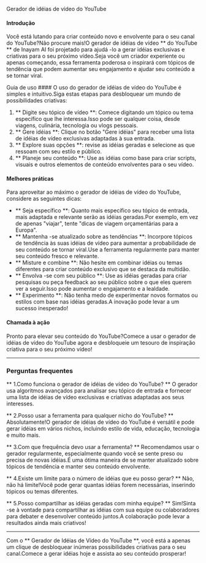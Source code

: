 Gerador de idéias de vídeo do YouTube

#### Introdução
Você está lutando para criar conteúdo novo e envolvente para o seu canal do YouTube?Não procure mais!O gerador de idéias de vídeo ** do YouTube ** de Inayam AI foi projetado para ajudá -lo a gerar idéias exclusivas e criativas para o seu próximo vídeo.Seja você um criador experiente ou apenas começando, essa ferramenta poderosa o inspirará com tópicos de tendência que podem aumentar seu engajamento e ajudar seu conteúdo a se tornar viral.

Guia de uso ####
O uso do gerador de idéias de vídeo do YouTube é simples e intuitivo.Siga estas etapas para desbloquear um mundo de possibilidades criativas:

1. ** Digite seu tópico de vídeo **: Comece digitando um tópico ou tema específico que lhe interessa.Isso pode ser qualquer coisa, desde viagens, culinária, tecnologia ou vlogs pessoais.
2. ** Gere idéias **: Clique no botão "Gere idéias" para receber uma lista de idéias de vídeo exclusivas adaptadas à sua entrada.
3. ** Explore suas opções **: revise as idéias geradas e selecione as que ressoam com seu estilo e público.
4. ** Planeje seu conteúdo **: Use as idéias como base para criar scripts, visuais e outros elementos de conteúdo envolventes para o seu vídeo.

#### Melhores práticas
Para aproveitar ao máximo o gerador de idéias de vídeo do YouTube, considere as seguintes dicas:

- ** Seja específico **: Quanto mais específico seu tópico de entrada, mais adaptada e relevante serão as idéias geradas.Por exemplo, em vez de apenas "viajar", tente "dicas de viagem orçamentárias para a Europa".
- ** Mantenha -se atualizado sobre as tendências **: Incorpore tópicos de tendência às suas idéias de vídeo para aumentar a probabilidade de seu conteúdo se tornar viral.Use a ferramenta regularmente para manter seu conteúdo fresco e relevante.
- ** Misture e combine **: Não hesite em combinar idéias ou temas diferentes para criar conteúdo exclusivo que se destaca da multidão.
- ** Envolva -se com seu público **: Use as idéias geradas para criar pesquisas ou peça feedback ao seu público sobre o que eles querem ver a seguir.Isso pode aumentar o engajamento e a lealdade.
- ** Experimento **: Não tenha medo de experimentar novos formatos ou estilos com base nas idéias geradas.A inovação pode levar a um sucesso inesperado!

#### Chamada à ação
Pronto para elevar seu conteúdo do YouTube?Comece a usar o gerador de idéias de vídeo do YouTube agora e desbloqueie um tesouro de inspiração criativa para o seu próximo vídeo!

----

### Perguntas frequentes

** 1.Como funciona o gerador de idéias de vídeo do YouTube? **
O gerador usa algoritmos avançados para analisar seu tópico de entrada e fornecer uma lista de idéias de vídeo exclusivas e criativas adaptadas aos seus interesses.

** 2.Posso usar a ferramenta para qualquer nicho do YouTube? **
Absolutamente!O gerador de idéias de vídeo do YouTube é versátil e pode gerar idéias em vários nichos, incluindo estilo de vida, educação, tecnologia e muito mais.

** 3.Com que frequência devo usar a ferramenta? **
Recomendamos usar o gerador regularmente, especialmente quando você se sente preso ou precisa de novas idéias.É uma ótima maneira de se manter atualizado sobre tópicos de tendência e manter seu conteúdo envolvente.

** 4.Existe um limite para o número de idéias que eu posso gerar? **
Não, não há limite!Você pode gerar quantas idéias forem necessárias, inserindo tópicos ou temas diferentes.

** 5.Posso compartilhar as idéias geradas com minha equipe? **
Sim!Sinta -se à vontade para compartilhar as idéias com sua equipe ou colaboradores para debater e desenvolver conteúdo juntos.A colaboração pode levar a resultados ainda mais criativos!

----

Com o ** Gerador de Idéias de Vídeo do YouTube **, você está a apenas um clique de desbloquear inúmeras possibilidades criativas para o seu canal.Comece a gerar idéias hoje e assista ao seu conteúdo prosperar!